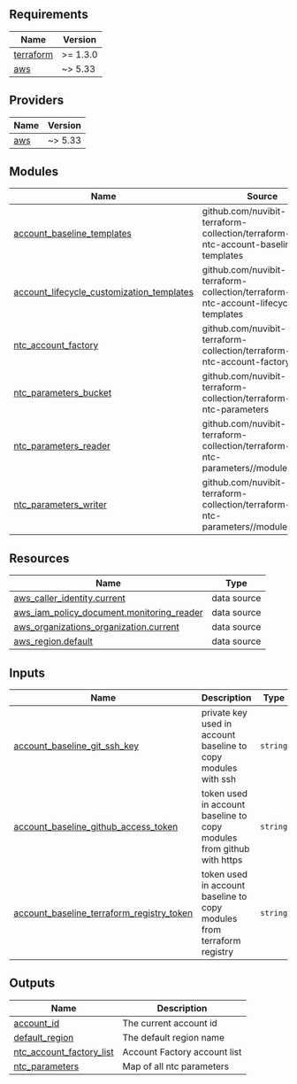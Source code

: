 <!-- BEGIN_TF_DOCS -->
## Requirements

| Name | Version |
|------|---------|
| <a name="requirement_terraform"></a> [terraform](#requirement\_terraform) | >= 1.3.0 |
| <a name="requirement_aws"></a> [aws](#requirement\_aws) | ~> 5.33 |

## Providers

| Name | Version |
|------|---------|
| <a name="provider_aws"></a> [aws](#provider\_aws) | ~> 5.33 |

## Modules

| Name | Source | Version |
|------|--------|---------|
| <a name="module_account_baseline_templates"></a> [account\_baseline\_templates](#module\_account\_baseline\_templates) | github.com/nuvibit-terraform-collection/terraform-aws-ntc-account-baseline-templates | feat-sechub-cleanup |
| <a name="module_account_lifecycle_customization_templates"></a> [account\_lifecycle\_customization\_templates](#module\_account\_lifecycle\_customization\_templates) | github.com/nuvibit-terraform-collection/terraform-aws-ntc-account-lifecycle-templates | 1.2.3 |
| <a name="module_ntc_account_factory"></a> [ntc\_account\_factory](#module\_ntc\_account\_factory) | github.com/nuvibit-terraform-collection/terraform-aws-ntc-account-factory | fix-codebuild-credentials |
| <a name="module_ntc_parameters_bucket"></a> [ntc\_parameters\_bucket](#module\_ntc\_parameters\_bucket) | github.com/nuvibit-terraform-collection/terraform-aws-ntc-parameters | 1.1.2 |
| <a name="module_ntc_parameters_reader"></a> [ntc\_parameters\_reader](#module\_ntc\_parameters\_reader) | github.com/nuvibit-terraform-collection/terraform-aws-ntc-parameters//modules/reader | 1.1.2 |
| <a name="module_ntc_parameters_writer"></a> [ntc\_parameters\_writer](#module\_ntc\_parameters\_writer) | github.com/nuvibit-terraform-collection/terraform-aws-ntc-parameters//modules/writer | 1.1.2 |

## Resources

| Name | Type |
|------|------|
| [aws_caller_identity.current](https://registry.terraform.io/providers/hashicorp/aws/latest/docs/data-sources/caller_identity) | data source |
| [aws_iam_policy_document.monitoring_reader](https://registry.terraform.io/providers/hashicorp/aws/latest/docs/data-sources/iam_policy_document) | data source |
| [aws_organizations_organization.current](https://registry.terraform.io/providers/hashicorp/aws/latest/docs/data-sources/organizations_organization) | data source |
| [aws_region.default](https://registry.terraform.io/providers/hashicorp/aws/latest/docs/data-sources/region) | data source |

## Inputs

| Name | Description | Type | Default | Required |
|------|-------------|------|---------|:--------:|
| <a name="input_account_baseline_git_ssh_key"></a> [account\_baseline\_git\_ssh\_key](#input\_account\_baseline\_git\_ssh\_key) | private key used in account baseline to copy modules with ssh | `string` | `"placeholder"` | no |
| <a name="input_account_baseline_github_access_token"></a> [account\_baseline\_github\_access\_token](#input\_account\_baseline\_github\_access\_token) | token used in account baseline to copy modules from github with https | `string` | `"placeholder"` | no |
| <a name="input_account_baseline_terraform_registry_token"></a> [account\_baseline\_terraform\_registry\_token](#input\_account\_baseline\_terraform\_registry\_token) | token used in account baseline to copy modules from terraform registry | `string` | `"placeholder"` | no |

## Outputs

| Name | Description |
|------|-------------|
| <a name="output_account_id"></a> [account\_id](#output\_account\_id) | The current account id |
| <a name="output_default_region"></a> [default\_region](#output\_default\_region) | The default region name |
| <a name="output_ntc_account_factory_list"></a> [ntc\_account\_factory\_list](#output\_ntc\_account\_factory\_list) | Account Factory account list |
| <a name="output_ntc_parameters"></a> [ntc\_parameters](#output\_ntc\_parameters) | Map of all ntc parameters |
<!-- END_TF_DOCS -->